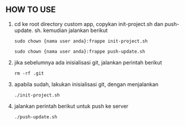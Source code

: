 HOW TO USE
----------------------

1. cd ke root directory custom app, copykan init-project.sh dan push-update.
sh. kemudian jalankan berikut

    `sudo chown {nama user anda}:frappe init-project.sh`
   
    `sudo chown {nama user anda}:frappe push-update.sh`

3. jika sebelumnya ada inisialisasi git, jalankan perintah berikut

    `rm -rf .git`

4. apabila sudah, lakukan inisialisasi git, dengan menjalankan

    `./init-project.sh`

5. jalankan perintah berikut untuk push ke server

    `./push-update.sh`
